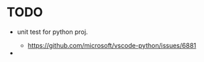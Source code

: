 # TODO

* unit test for python proj.
  * https://github.com/microsoft/vscode-python/issues/6881

* 

